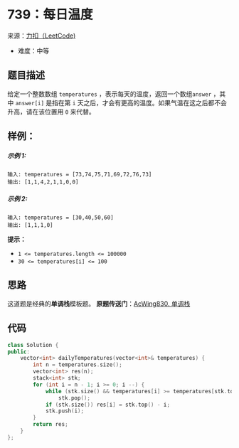 # 739：每日温度
来源：[力扣（LeetCode)](https://leetcode.cn/problems/daily-temperatures/)

* 难度：中等

## 题目描述
给定一个整数数组 `temperatures` ，表示每天的温度，返回一个数组`answer` ，其中 `answer[i]` 是指在第 `i` 天之后，才会有更高的温度。如果气温在这之后都不会升高，请在该位置用 `0` 来代替。


## 样例：
##### 示例 1:
```
输入: temperatures = [73,74,75,71,69,72,76,73]
输出: [1,1,4,2,1,1,0,0]
```
##### 示例 2:
```
输入: temperatures = [30,40,50,60]
输出: [1,1,1,0]
```

**提示：**
* `1 <= temperatures.length <= 100000`
* `30 <= temperatures[i] <= 100`
## 思路
这道题是经典的**单调栈**模板题。
**原题传送门**：[AcWing830. 单调栈](https://www.acwing.com/problem/content/832/)


## 代码
```c++
class Solution {
public:
    vector<int> dailyTemperatures(vector<int>& temperatures) {
        int n = temperatures.size();
        vector<int> res(n);
        stack<int> stk;
        for (int i = n - 1; i >= 0; i --) {
            while (stk.size() && temperatures[i] >= temperatures[stk.top()])
                stk.pop();
            if (stk.size()) res[i] = stk.top() - i;
            stk.push(i);
        }
        return res;
    }
};

```